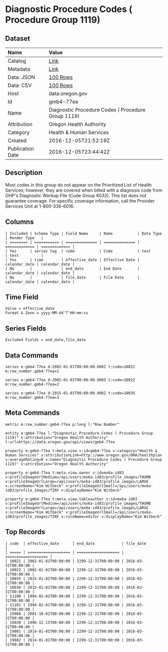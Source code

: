 # Diagnostic Procedure Codes ( Procedure Group 1119)

## Dataset

| Name | Value |
| :--- | :---- |
| Catalog | [Link](https://catalog.data.gov/dataset/diagnostic-procedure-codes-procedure-group-1119) |
| Metadata | [Link](https://data.oregon.gov/api/views/gmb4-77ea) |
| Data: JSON | [100 Rows](https://data.oregon.gov/api/views/gmb4-77ea/rows.json?max_rows=100) |
| Data: CSV | [100 Rows](https://data.oregon.gov/api/views/gmb4-77ea/rows.csv?max_rows=100) |
| Host | data.oregon.gov |
| Id | gmb4-77ea |
| Name | Diagnostic Procedure Codes ( Procedure Group 1119) |
| Attribution | Oregon Health Authority |
| Category | Health & Human Services |
| Created | 2016-12-05T21:52:19Z |
| Publication Date | 2016-12-05T23:44:42Z |

## Description

Most codes in this group do not appear on the Prioritized List of Health Services; however, they are covered when billed with a diagnosis code from OHP's Diagnostic Workup File (Code Group 6032).  This list does not guarantee coverage. For specific coverage information, call the Provider Services Unit at 1-800-336-6016.

## Columns

```ls
| Included | Schema Type | Field Name     | Name           | Data Type     | Render Type   |
| ======== | =========== | ============== | ============== | ============= | ============= |
| Yes      | series tag  | code           | Code           | text          | text          |
| Yes      | time        | effective_date | Effective Date | calendar_date | calendar_date |
| No       |             | end_date       | End Date       | calendar_date | calendar_date |
| No       |             | file_date      | File Date      | calendar_date | calendar_date |
```

## Time Field

```ls
Value = effective_date
Format & Zone = yyyy-MM-dd'T'HH:mm:ss
```

## Series Fields

```ls
Excluded Fields = end_date,file_date
```

## Data Commands

```ls
series e:gmb4-77ea d:2002-01-01T00:00:00.000Z t:code=10021 m:row_number.gmb4-77ea=1

series e:gmb4-77ea d:2002-01-01T00:00:00.000Z t:code=10022 m:row_number.gmb4-77ea=2

series e:gmb4-77ea d:2015-01-01T00:00:00.000Z t:code=10035 m:row_number.gmb4-77ea=3
```

## Meta Commands

```ls
metric m:row_number.gmb4-77ea p:long l:"Row Number"

entity e:gmb4-77ea l:"Diagnostic Procedure Codes ( Procedure Group 1119)" t:attribution="Oregon Health Authority" t:url=https://data.oregon.gov/api/views/gmb4-77ea

property e:gmb4-77ea t:meta.view v:id=gmb4-77ea v:category="Health & Human Services" v:attributionLink=http://www.oregon.gov/OHA/healthplan v:averageRating=0 v:name="Diagnostic Procedure Codes ( Procedure Group 1119)" v:attribution="Oregon Health Authority"

property e:gmb4-77ea t:meta.view.owner v:id=mx6a-id83 v:profileImageUrlMedium=/api/users/mx6a-id83/profile_images/THUMB v:profileImageUrlLarge=/api/users/mx6a-id83/profile_images/LARGE v:screenName="Kim Witbeck" v:profileImageUrlSmall=/api/users/mx6a-id83/profile_images/TINY v:displayName="Kim Witbeck"

property e:gmb4-77ea t:meta.view.tableauthor v:id=mx6a-id83 v:profileImageUrlMedium=/api/users/mx6a-id83/profile_images/THUMB v:profileImageUrlLarge=/api/users/mx6a-id83/profile_images/LARGE v:screenName="Kim Witbeck" v:profileImageUrlSmall=/api/users/mx6a-id83/profile_images/TINY v:roleName=editor v:displayName="Kim Witbeck"
```

## Top Records

```ls
| code  | effective_date      | end_date            | file_date           | 
| ===== | =================== | =================== | =================== | 
| 10021 | 2002-01-01T00:00:00 | 2299-12-31T00:00:00 | 2016-03-31T00:00:00 | 
| 10022 | 2002-01-01T00:00:00 | 2299-12-31T00:00:00 | 2016-03-31T00:00:00 | 
| 10035 | 2015-01-01T00:00:00 | 2299-12-31T00:00:00 | 2016-03-31T00:00:00 | 
| 10036 | 2015-01-01T00:00:00 | 2299-12-31T00:00:00 | 2016-03-31T00:00:00 | 
| 11100 | 1994-02-01T00:00:00 | 2299-12-31T00:00:00 | 2016-03-31T00:00:00 | 
| 11101 | 1994-02-01T00:00:00 | 2299-12-31T00:00:00 | 2016-03-31T00:00:00 | 
| 15860 | 2001-10-01T00:00:00 | 2299-12-31T00:00:00 | 2016-03-31T00:00:00 | 
| 19030 | 1996-12-15T00:00:00 | 2299-12-31T00:00:00 | 2016-03-31T00:00:00 | 
| 19081 | 2014-01-01T00:00:00 | 2299-12-31T00:00:00 | 2016-03-31T00:00:00 | 
| 19082 | 2014-01-01T00:00:00 | 2299-12-31T00:00:00 | 2016-03-31T00:00:00 | 
```